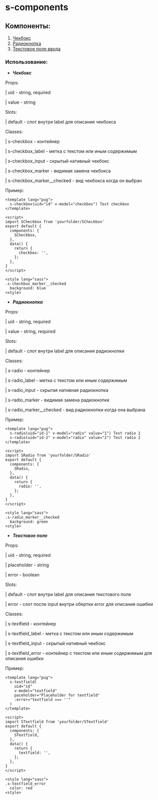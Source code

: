 # s-components

## Компоненты:
1. [Чекбокс](#checkbox)
2. [Радиокнопка](#radio)
3. [Текстовое поле ввода](#textfield)

### Использование:
* ***<a name="checkbox">Чекбокс</a>***

Props:

  | uid - string, required
  
  | value - string
  
Slots:

  | default - слот внутри label для описания чекбокса
  
Classes:

  | s-checkbox - контейнер
  
  | s-checkbox_label - метка с текстом или иным содержимым
  
  | s-checkbox_input - скрытый нативный чекбокс
  
  | s-checkbox_marker - видимая замена чекбокса
  
  | s-checkbox_marker__checked - вид чекбокса когда он выбран

Пример:
```
<template lang="pug">
  s-checkbox(uid="id" v-model="checkbox") Test checkbox
</template>

<script>
import SCheckbox from 'yourfolder/SCheckbox'
export default {
  components: {
    SCheckbox,
  },
  data() {
    return {
      checkbox: '',
    };
  },
}
</script>

<style lang="sass">
.s-checkbox_marker__checked
  background: blue
<style>
```

* ***<a name="radio">Радиокнопка</a>***

Props:

  | uid - string, required
  
  | value - string, required
  
Slots:

  | default - слот внутри label для описания радиокнопки
  
Classes:

  | s-radio - контейнер
  
  | s-radio_label - метка с текстом или иным содержимым
  
  | s-radio_input - скрытая нативная радиокнопка
  
  | s-radio_marker - видимая замена радиокнопки
  
  | s-radio_marker__checked - вид радиокнопки когда она выбрана

Пример:
```
<template lang="pug">
  s-radio(uid="id-1" v-model="radio" value="1") Test radio 1
  s-radio(uid="id-2" v-model="radio" value="2") Test radio 2
</template>

<script>
import SRadio from 'yourfolder/SRadio'
export default {
  components: {
    SRadio,
  },
  data() {
    return {
      radio: '',
    };
  },
}
</script>

<style lang="sass">
.s-radio_marker__checked
  background: green
<style>
```

* ***<a name="textfield">Текстовое поле</a>***

Props:

  | uid - string, required
  
  | placeholder - string
  
  | error - boolean
  
Slots:

  | default - слот внутри label для описания текстового поля
  
  | error - слот после input внутри обертки error для описания ошибки  
  
Classes:

  | s-textfield - контейнер
  
  | s-textfield_label - метка с текстом или иным содержимым
  
  | s-textfield_input - скрытый нативный чекбокс
  
  | s-textfield_error - контейнер с текстом или иным содержимым для описания ошибки

Пример:
```
<template lang="pug">
  s-textfield(
    uid="id"
    v-model="textfield"
    paceholder="Placeholder for textfield"
    :error="textfield === ''"
  )
</template>

<script>
import STextfield from 'yourfolder/STextfield'
export default {
  components: {
    STextfield,
  },
  data() {
    return {
      textfield: '',
    };
  },
}
</script>

<style lang="sass">
.s-textfield_error
  color: red
<style>
```
